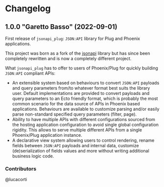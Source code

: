 # Changelog

## 1.0.0 "Garetto Basso" (2022-09-01)

First release of `jsonapi_plug`: `JSON:API` library for Plug and Phoenix applications.

This project was born as a fork of the [jsonapi](https://github.com/beam-community/jsonapi)
library but has since been completely rewritten and is now a completely different project.

What `jsonapi_plug` has to offer to users of Phoenix/Plug for quickly building `JSON:API` compliant APIs:

- An extensible system based on behaviours to convert `JSON:API` payloads and query parameters from/to whatever format best suits the library user. Default implementations are provided to convert payloads and query parameters to an Ecto friendly format, which is probably the most common scenario for the data source of APIs in Phoenix based applications. Behaviours are available to customize parsing and/or easily parse non-standard specified query parameters (filter, page).
- Ability to have multiple APIs with different configurations sourced from the hosting application configuration to avoid single global configuration rigidity. This allows to serve multiple different APIs from a single Phoenix/Plug application instance.
- A declarative view system allowing users to control rendering, rename fields between `JSON:API` payloads and internal data, customize (de)serialization of fields values and more without writing additional business logic code.

### Contributors

@lucacorti

